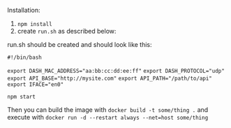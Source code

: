 Installation:

1. `npm install`
2. create `run.sh` as described below:

run.sh should be created and should look like this:

`#!/bin/bash`

`export DASH_MAC_ADDRESS="aa:bb:cc:dd:ee:ff"`
`export DASH_PROTOCOL="udp"`
`export API_BASE="http://mysite.com"`
`export API_PATH="/path/to/api"`
`export IFACE="en0"`

`npm start`

Then you can build the image with `docker build -t some/thing .` and execute with `docker run -d --restart always --net=host some/thing`
